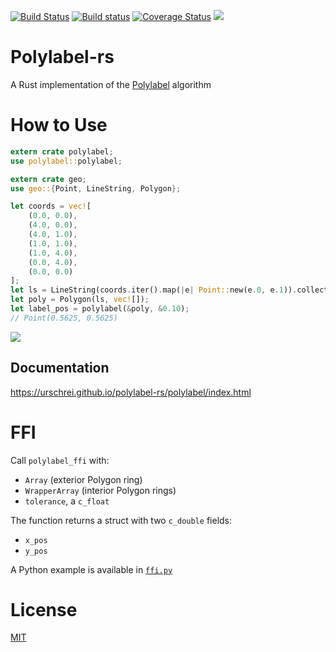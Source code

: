 [![Build Status](https://travis-ci.org/urschrei/polylabel-rs.svg?branch=master)](https://travis-ci.org/urschrei/polylabel-rs)
[![Build status](https://ci.appveyor.com/api/projects/status/byle0botr540kcg3?svg=true)](https://ci.appveyor.com/project/urschrei/polylabel-rs)
[![Coverage Status](https://coveralls.io/repos/github/urschrei/polylabel-rs/badge.svg?branch=master)](https://coveralls.io/github/urschrei/polylabel-rs?branch=master)
[![](https://img.shields.io/crates/v/polylabel.svg)](https://crates.io/crates/polylabel)
# Polylabel-rs
A Rust implementation of the [Polylabel](https://github.com/mapbox/polylabel) algorithm
# How to Use
```rust
extern crate polylabel;
use polylabel::polylabel;

extern crate geo;
use geo::{Point, LineString, Polygon};

let coords = vec![
    (0.0, 0.0),
    (4.0, 0.0),
    (4.0, 1.0),
    (1.0, 1.0),
    (1.0, 4.0),
    (0.0, 4.0),
    (0.0, 0.0)
];
let ls = LineString(coords.iter().map(|e| Point::new(e.0, e.1)).collect());
let poly = Polygon(ls, vec![]);
let label_pos = polylabel(&poly, &0.10);
// Point(0.5625, 0.5625)
```
<img src="https://cdn.rawgit.com/urschrei/polylabel-rs/7a07336e85572eb5faaf0657c2383d7de5620cd8/ell.svg"/>

## Documentation
https://urschrei.github.io/polylabel-rs/polylabel/index.html

# FFI
Call `polylabel_ffi` with:
- `Array` (exterior Polygon ring)
- `WrapperArray` (interior Polygon rings)
- `tolerance`, a `c_float`

The function returns a struct with two `c_double` fields:
- `x_pos`
- `y_pos`

A Python example is available in [`ffi.py`](ffi.py)
# License
[MIT](license.txt)
